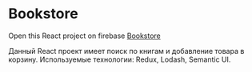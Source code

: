 # Bookstore
Open this React project on firebase [Bookstore](https://bookstore-4dfd9.web.app/)

Данный React проект имеет поиск по книгам и добавление товара в корзину. Используемые технологии: Redux, Lodash, Semantic UI.